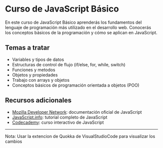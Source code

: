 # Curso de JavaScript Básico

En este curso de JavaScript Básico aprenderás los fundamentos del lenguaje de programación más utilizado en el desarrollo web. Conocerás los conceptos básicos de la programación y cómo se aplican en JavaScript.

## Temas a tratar

- Variables y tipos de datos
- Estructuras de control de flujo (if/else, for, while, switch)
- Funciones y metodos
- Objetos y propiedades
- Trabajo con arrays y objetos
- Conceptos básicos de programación orientada a objetos (POO)


## Recursos adicionales

- [Mozilla Developer Network](https://developer.mozilla.org/es/docs/Web/JavaScript): documentación oficial de JavaScript
- [JavaScript.info](https://javascript.info/): tutorial completo de JavaScript
- [Codecademy](https://www.codecademy.com/learn/introduction-to-javascript): curso interactivo de JavaScript

---

Nota: Usar la extencion de Quokka de VisualStudioCode para visualizar los cambios

